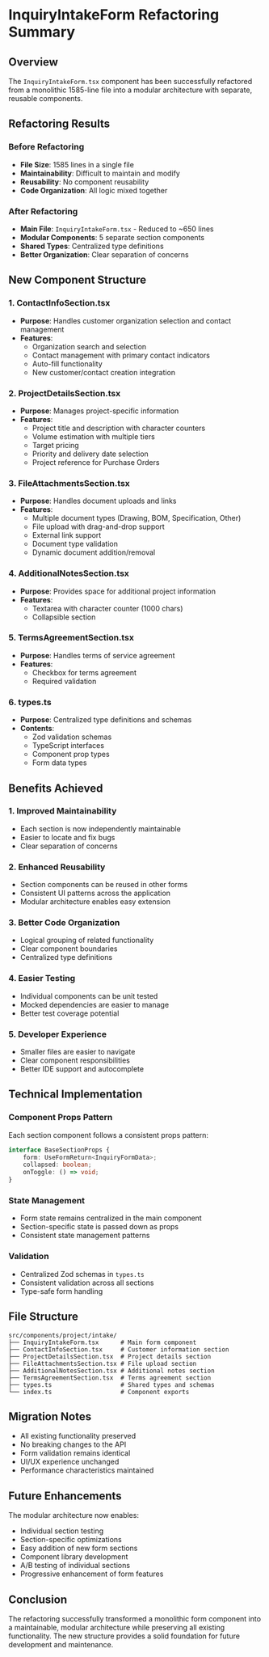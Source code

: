 # InquiryIntakeForm Refactoring Summary

## Overview
The `InquiryIntakeForm.tsx` component has been successfully refactored from a monolithic 1585-line file into a modular architecture with separate, reusable components.

## Refactoring Results

### Before Refactoring
- **File Size**: 1585 lines in a single file
- **Maintainability**: Difficult to maintain and modify
- **Reusability**: No component reusability
- **Code Organization**: All logic mixed together

### After Refactoring
- **Main File**: `InquiryIntakeForm.tsx` - Reduced to ~650 lines
- **Modular Components**: 5 separate section components
- **Shared Types**: Centralized type definitions
- **Better Organization**: Clear separation of concerns

## New Component Structure

### 1. **ContactInfoSection.tsx**
- **Purpose**: Handles customer organization selection and contact management
- **Features**: 
  - Organization search and selection
  - Contact management with primary contact indicators
  - Auto-fill functionality
  - New customer/contact creation integration

### 2. **ProjectDetailsSection.tsx**
- **Purpose**: Manages project-specific information
- **Features**:
  - Project title and description with character counters
  - Volume estimation with multiple tiers
  - Target pricing
  - Priority and delivery date selection
  - Project reference for Purchase Orders

### 3. **FileAttachmentsSection.tsx**
- **Purpose**: Handles document uploads and links
- **Features**:
  - Multiple document types (Drawing, BOM, Specification, Other)
  - File upload with drag-and-drop support
  - External link support
  - Document type validation
  - Dynamic document addition/removal

### 4. **AdditionalNotesSection.tsx**
- **Purpose**: Provides space for additional project information
- **Features**:
  - Textarea with character counter (1000 chars)
  - Collapsible section

### 5. **TermsAgreementSection.tsx**
- **Purpose**: Handles terms of service agreement
- **Features**:
  - Checkbox for terms agreement
  - Required validation

### 6. **types.ts**
- **Purpose**: Centralized type definitions and schemas
- **Contents**:
  - Zod validation schemas
  - TypeScript interfaces
  - Component prop types
  - Form data types

## Benefits Achieved

### 1. **Improved Maintainability**
- Each section is now independently maintainable
- Easier to locate and fix bugs
- Clear separation of concerns

### 2. **Enhanced Reusability**
- Section components can be reused in other forms
- Consistent UI patterns across the application
- Modular architecture enables easy extension

### 3. **Better Code Organization**
- Logical grouping of related functionality
- Clear component boundaries
- Centralized type definitions

### 4. **Easier Testing**
- Individual components can be unit tested
- Mocked dependencies are easier to manage
- Better test coverage potential

### 5. **Developer Experience**
- Smaller files are easier to navigate
- Clear component responsibilities
- Better IDE support and autocomplete

## Technical Implementation

### Component Props Pattern
Each section component follows a consistent props pattern:
```typescript
interface BaseSectionProps {
    form: UseFormReturn<InquiryFormData>;
    collapsed: boolean;
    onToggle: () => void;
}
```

### State Management
- Form state remains centralized in the main component
- Section-specific state is passed down as props
- Consistent state management patterns

### Validation
- Centralized Zod schemas in `types.ts`
- Consistent validation across all sections
- Type-safe form handling

## File Structure
```
src/components/project/intake/
├── InquiryIntakeForm.tsx      # Main form component
├── ContactInfoSection.tsx     # Customer information section
├── ProjectDetailsSection.tsx  # Project details section
├── FileAttachmentsSection.tsx # File upload section
├── AdditionalNotesSection.tsx # Additional notes section
├── TermsAgreementSection.tsx  # Terms agreement section
├── types.ts                   # Shared types and schemas
└── index.ts                   # Component exports
```

## Migration Notes
- All existing functionality preserved
- No breaking changes to the API
- Form validation remains identical
- UI/UX experience unchanged
- Performance characteristics maintained

## Future Enhancements
The modular architecture now enables:
- Individual section testing
- Section-specific optimizations
- Easy addition of new form sections
- Component library development
- A/B testing of individual sections
- Progressive enhancement of form features

## Conclusion
The refactoring successfully transformed a monolithic form component into a maintainable, modular architecture while preserving all existing functionality. The new structure provides a solid foundation for future development and maintenance.
